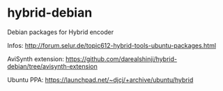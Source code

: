 hybrid-debian
=============

Debian packages for Hybrid encoder

Infos: http://forum.selur.de/topic612-hybrid-tools-ubuntu-packages.html

AviSynth extension: https://github.com/darealshinji/hybrid-debian/tree/avisynth-extension

Ubuntu PPA: https://launchpad.net/~djcj/+archive/ubuntu/hybrid
